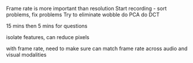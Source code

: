 Frame rate is more important than resolution
Start recording - sort problems, fix problems
Try to eliminate wobble
do PCA
do DCT

15 mins then 5 mins for questions

isolate features, can reduce pixels

with frame rate, need to make sure can match frame rate across audio and visual modalities
